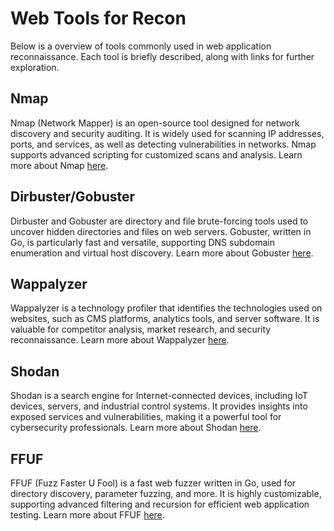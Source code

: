 # Web Tools for Recon

Below is a overview of tools commonly used in web application reconnaissance. Each tool is briefly described, along with links for further exploration.

## Nmap
Nmap (Network Mapper) is an open-source tool designed for network discovery and security auditing. It is widely used for scanning IP addresses, ports, and services, as well as detecting vulnerabilities in networks. Nmap supports advanced scripting for customized scans and analysis. Learn more about Nmap [here](/Tools%20&%20Commands/Nmap/nmap%20cheatsheet.md).

## Dirbuster/Gobuster
Dirbuster and Gobuster are directory and file brute-forcing tools used to uncover hidden directories and files on web servers. Gobuster, written in Go, is particularly fast and versatile, supporting DNS subdomain enumeration and virtual host discovery. Learn more about Gobuster [here](/Tools%20&%20Commands/Gobuster/gobuster.md).

## Wappalyzer
Wappalyzer is a technology profiler that identifies the technologies used on websites, such as CMS platforms, analytics tools, and server software. It is valuable for competitor analysis, market research, and security reconnaissance. Learn more about Wappalyzer [here](https://www.wappalyzer.com/).

## Shodan
Shodan is a search engine for Internet-connected devices, including IoT devices, servers, and industrial control systems. It provides insights into exposed services and vulnerabilities, making it a powerful tool for cybersecurity professionals. Learn more about Shodan [here](https://www.shodan.io/).

## FFUF
FFUF (Fuzz Faster U Fool) is a fast web fuzzer written in Go, used for directory discovery, parameter fuzzing, and more. It is highly customizable, supporting advanced filtering and recursion for efficient web application testing. Learn more about FFUF [here](/Tools%20&%20Commands/FFUF/ffuf.md).
